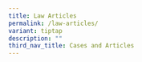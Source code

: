 ```yaml
---
title: Law Articles
permalink: /law-articles/
variant: tiptap
description: ""
third_nav_title: Cases and Articles
---
```

<p></p>